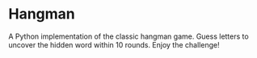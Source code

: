 # Hangman
A Python implementation of the classic hangman game. Guess letters to uncover the hidden word within 10 rounds. Enjoy the challenge!
